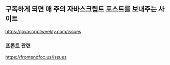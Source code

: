 ## 구독하게 되면 매 주의 자바스크립트 포스트를 보내주는 사이트

https://javascriptweekly.com/issues

### 프론트 관련

https://frontendfoc.us/issues
